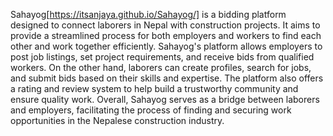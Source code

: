 Sahayog[https://itsanjaya.github.io/Sahayog/] is a bidding platform designed to connect laborers in Nepal with construction projects. It aims to provide a streamlined process for both employers and workers to find each other and work together efficiently. Sahayog's platform allows employers to post job listings, set project requirements, and receive bids from qualified workers. On the other hand, laborers can create profiles, search for jobs, and submit bids based on their skills and expertise. The platform also offers a rating and review system to help build a trustworthy community and ensure quality work. Overall, Sahayog serves as a bridge between laborers and employers, facilitating the process of finding and securing work opportunities in the Nepalese construction industry.
